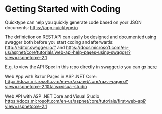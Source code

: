 # Getting Started with Coding

Quicktype can help you quickly generate code based on your JSON documents: https://app.quicktype.io

The definiction on REST API can easily be designed and documented using swagger both before you start coding and afterwards: http://editor.swagger.io/# and https://docs.microsoft.com/en-us/aspnet/core/tutorials/web-api-help-pages-using-swagger?view=aspnetcore-2.1 

E.g. to view the API Spec in this repo directly in swagger.io you can go [here](http://editor.swagger.io?url=https://raw.githubusercontent.com/mpeder/onlineauction/master/apidefinition/bidding-api-swagger.yaml)

Web App with Razor Pages in ASP .NET Core: https://docs.microsoft.com/en-us/aspnet/core/razor-pages/?view=aspnetcore-2.1&tabs=visual-studio

Web API with ASP .NET Core and Visual Studio https://docs.microsoft.com/en-us/aspnet/core/tutorials/first-web-api?view=aspnetcore-2.1
